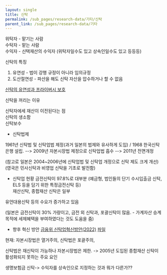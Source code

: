 ```yaml
---
layout: single
title: 신탁
permalink: /sub_pages/research-data/기타/신탁
parent_link: /sub_pages/research-data/기타
---
```


위탁자 - 맡기는 사람 <br/>
수탁자 - 맡는 사람 <br/>
수익자 - 신택재산의 수익자 (위탁자일수도 있고 상속인일수도 있고 등등등)

신탁의 특징
1. 유연성 - 법이 강행 규정이 아니라 임의규정
2. 도산절연성 - 파산을 해도 신탁 자산을 압수하거나 할 수 없음

[신탁의 유연성과 프라이버시 보호](https://www.ebc.com/kr/forex/8395.html)

신탁을 꺼리는 이유

신탁자에세 재산이 이전된다는 점<br/>
신탁의 생소함 <br/>
신탁보수 <br/>

- 신탁법제

1961년 신탁법 및 신탁업법 제정(과거 일본의 법제와 유사하게 도입) / 1968 한국신탁은행 설립. --> 2009년 자본시장법 제정으로 신탁업법 흡수 --> 2011년 전면개정

(참고로 일본은 2004~2006년에 신탁업법 및 신탁업 개정으로 신탁 제도 크게 개선) (영국은 민사신탁과 비영업 신탁을 기초로 발전함)

- 신탁업 현황
금전신탁이 97.8%로 대부분 (예금형, 법인들의 단기 수시입출금 신탁, ELS 등을 담기 위한 특정금전신탁 등)  
재산신탁, 종합재산 신탁은 일부

유언대용신탁 등의 수요가 증가하고 있음

(일본은 금전신탁이 30% 가량이고, 금전 외 신탁과, 포괄신탁이 많음. - 가계자산 승계목적에 세제혜택을 부여하였다는 것도 도움을 줌)


- 향후 혁신 방안
[금융위 신탁업혁신방안(2022)](https://www.fsc.go.kr/no010101/78704) [파일](https://www.fsc.go.kr/comm/getFile?srvcId=BBSTY1&upperNo=78704&fileTy=ATTACH&fileNo=11) 

현재: 자본시장법은 열거주의, 신탁법은 포괄주의,

신탁법은 재신탁이 가능하나 자본시장법은 제한. -> 2005년 도입된 종합재산 신탁이 활성화되지 못하는 주요 요인


생명보험금 신탁-> 수익자를 상속인으로 지정하는 것과 뭐가 다른가??